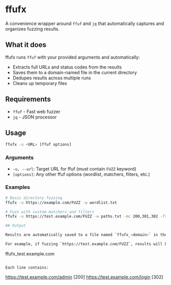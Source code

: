 # ffufx

A convenience wrapper around `ffuf` and `jq` that automatically captures and organizes fuzzing results.

## What it does

ffufx runs `ffuf` with your provided arguments and automatically:
- Extracts full URLs and status codes from the results
- Saves them to a domain-named file in the current directory
- Dedupes results across multiple runs
- Cleans up temporary files

## Requirements

- `ffuf` - Fast web fuzzer
- `jq` - JSON processor

## Usage

```bash
ffufx -u <URL> [ffuf options]
```

### Arguments

- `-u, --url`: Target URL for ffuf (must contain `FUZZ` keyword)
- `[options]`: Any other ffuf options (wordlist, matchers, filters, etc.)

### Examples

```bash
# Basic directory fuzzing
ffufx -u https://example.com/FUZZ -w wordlist.txt

# Fuzz with custom matchers and filters
ffufx -u https://test.example.com/FUZZ -w paths.txt -mc 200,301,302 -fs 1234

## Output

Results are automatically saved to a file named `ffufx_<domain>` in the current directory.

For example, if fuzzing `https://test.example.com/FUZZ`, results will be stored in:
```
ffufx_test.example.com
```

Each line contains:
```
https://test.example.com/admin [200]
https://test.example.com/login [302]
```
